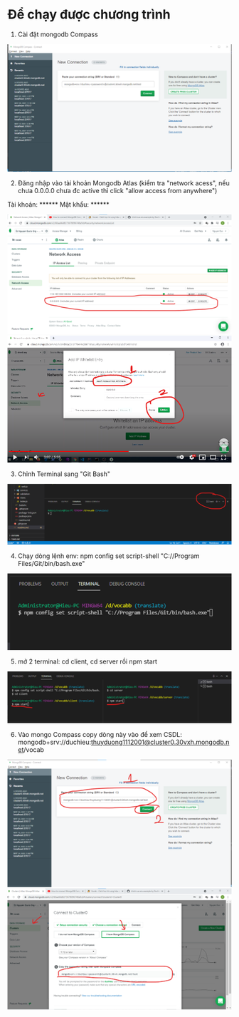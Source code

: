 # Để chạy được chương trình

1. Cài đặt mongodb Compass

![2](./readme/2.png)

2. Đăng nhập vào tài khoản Mongodb Atlas (kiểm tra "network acess", nếu chưa 0.0.0.0 chưa đc active thì click "allow access from anywhere")

Tài khoản: ******
Mật khẩu: ******

![3](./readme/3.png)
![4](./readme/4.png)

3. Chỉnh Terminal sang "Git Bash" 

![5](./readme/5.png)

4. Chạy dòng lệnh env: 
npm config set script-shell "C://Program Files/Git/bin/bash.exe"

![6](./readme/6.png)

5. mở 2 terminal: cd client, cd server rồi npm start

![7](./readme/7.png)

6. Vào mongo Compass copy dòng này vào để xem CSDL:
mongodb+srv://duchieu:thuyduong1112001@cluster0.30vxh.mongodb.net/vocab

![8](./readme/8.png)
![9](./readme/9.png)

